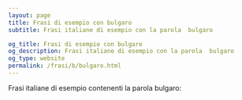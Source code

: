 ```yaml
---
layout: page
title: Frasi di esempio con bulgaro 
subtitle: Frasi italiane di esempio con la parola  bulgaro

og_title: Frasi di esempio con bulgaro 
og_description: Frasi italiane di esempio con la parola  bulgaro
og_type: website
permalink: /frasi/b/bulgaro.html
---
```


Frasi italiane di esempio contenenti la parola bulgaro:


